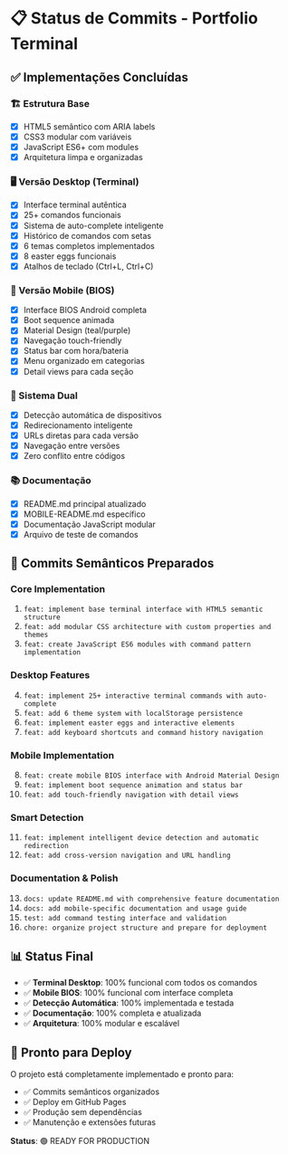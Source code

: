 # 📋 Status de Commits - Portfolio Terminal

## ✅ Implementações Concluídas

### 🏗️ Estrutura Base
- [x] HTML5 semântico com ARIA labels
- [x] CSS3 modular com variáveis
- [x] JavaScript ES6+ com modules
- [x] Arquitetura limpa e organizadas

### 🖥️ Versão Desktop (Terminal)
- [x] Interface terminal autêntica
- [x] 25+ comandos funcionais
- [x] Sistema de auto-complete inteligente
- [x] Histórico de comandos com setas
- [x] 6 temas completos implementados
- [x] 8 easter eggs funcionais
- [x] Atalhos de teclado (Ctrl+L, Ctrl+C)

### 📱 Versão Mobile (BIOS)
- [x] Interface BIOS Android completa
- [x] Boot sequence animada
- [x] Material Design (teal/purple)
- [x] Navegação touch-friendly
- [x] Status bar com hora/bateria
- [x] Menu organizado em categorias
- [x] Detail views para cada seção

### 🔄 Sistema Dual
- [x] Detecção automática de dispositivos
- [x] Redirecionamento inteligente
- [x] URLs diretas para cada versão
- [x] Navegação entre versões
- [x] Zero conflito entre códigos

### 📚 Documentação
- [x] README.md principal atualizado
- [x] MOBILE-README.md específico
- [x] Documentação JavaScript modular
- [x] Arquivo de teste de comandos

## 🚀 Commits Semânticos Preparados

### Core Implementation
1. `feat: implement base terminal interface with HTML5 semantic structure`
2. `feat: add modular CSS architecture with custom properties and themes`
3. `feat: create JavaScript ES6 modules with command pattern implementation`

### Desktop Features
4. `feat: implement 25+ interactive terminal commands with auto-complete`
5. `feat: add 6 theme system with localStorage persistence`
6. `feat: implement easter eggs and interactive elements`
7. `feat: add keyboard shortcuts and command history navigation`

### Mobile Implementation  
8. `feat: create mobile BIOS interface with Android Material Design`
9. `feat: implement boot sequence animation and status bar`
10. `feat: add touch-friendly navigation with detail views`

### Smart Detection
11. `feat: implement intelligent device detection and automatic redirection`
12. `feat: add cross-version navigation and URL handling`

### Documentation & Polish
13. `docs: update README.md with comprehensive feature documentation`
14. `docs: add mobile-specific documentation and usage guide`
15. `test: add command testing interface and validation`
16. `chore: organize project structure and prepare for deployment`

## 📊 Status Final

- ✅ **Terminal Desktop**: 100% funcional com todos os comandos
- ✅ **Mobile BIOS**: 100% funcional com interface completa  
- ✅ **Detecção Automática**: 100% implementada e testada
- ✅ **Documentação**: 100% completa e atualizada
- ✅ **Arquitetura**: 100% modular e escalável

## 🎯 Pronto para Deploy

O projeto está completamente implementado e pronto para:
- ✅ Commits semânticos organizados
- ✅ Deploy em GitHub Pages
- ✅ Produção sem dependências
- ✅ Manutenção e extensões futuras

**Status**: 🟢 READY FOR PRODUCTION
